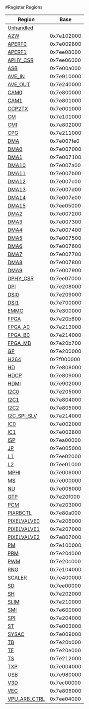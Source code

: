 #Register Regions

| Region | Base |
| --- | --- |
| [Unhandled](Region_Unhandled.md) |  |
| [A2W](Region_A2W.md) | 0x7e102000 |
| [APERF0](Region_APERF0.md) | 0x7e009800 |
| [APERF1](Region_APERF1.md) | 0x7ee08000 |
| [APHY_CSR](Region_APHY_CSR.md) | 0x7ee06000 |
| [ASB](Region_ASB.md) | 0x7e00a000 |
| [AVE_IN](Region_AVE_IN.md) | 0x7e910000 |
| [AVE_OUT](Region_AVE_OUT.md) | 0x7e240000 |
| [CAM0](Region_CAM0.md) | 0x7e800000 |
| [CAM1](Region_CAM1.md) | 0x7e801000 |
| [CCP2TX](Region_CCP2TX.md) | 0x7e001000 |
| [CM](Region_CM.md) | 0x7e101000 |
| [CMI](Region_CMI.md) | 0x7e802000 |
| [CPG](Region_CPG.md) | 0x7e211000 |
| [DMA](Region_DMA.md) | 0x7e007fe0 |
| [DMA0](Region_DMA0.md) | 0x7e007000 |
| [DMA1](Region_DMA1.md) | 0x7e007100 |
| [DMA10](Region_DMA10.md) | 0x7e007a00 |
| [DMA11](Region_DMA11.md) | 0x7e007b00 |
| [DMA12](Region_DMA12.md) | 0x7e007c00 |
| [DMA13](Region_DMA13.md) | 0x7e007d00 |
| [DMA14](Region_DMA14.md) | 0x7e007e00 |
| [DMA15](Region_DMA15.md) | 0x7ee05000 |
| [DMA2](Region_DMA2.md) | 0x7e007200 |
| [DMA3](Region_DMA3.md) | 0x7e007300 |
| [DMA4](Region_DMA4.md) | 0x7e007400 |
| [DMA5](Region_DMA5.md) | 0x7e007500 |
| [DMA6](Region_DMA6.md) | 0x7e007600 |
| [DMA7](Region_DMA7.md) | 0x7e007700 |
| [DMA8](Region_DMA8.md) | 0x7e007800 |
| [DMA9](Region_DMA9.md) | 0x7e007900 |
| [DPHY_CSR](Region_DPHY_CSR.md) | 0x7ee07000 |
| [DPI](Region_DPI.md) | 0x7e208000 |
| [DSI0](Region_DSI0.md) | 0x7e209000 |
| [DSI1](Region_DSI1.md) | 0x7e700000 |
| [EMMC](Region_EMMC.md) | 0x7e300000 |
| [FPGA](Region_FPGA.md) | 0x7e20b600 |
| [FPGA_A0](Region_FPGA_A0.md) | 0x7e213000 |
| [FPGA_B0](Region_FPGA_B0.md) | 0x7e214000 |
| [FPGA_MB](Region_FPGA_MB.md) | 0x7e20b700 |
| [GP](Region_GP.md) | 0x7e200000 |
| [H264](Region_H264.md) | 0x7f000000 |
| [HD](Region_HD.md) | 0x7e808000 |
| [HDCP](Region_HDCP.md) | 0x7e809000 |
| [HDMI](Region_HDMI.md) | 0x7e902000 |
| [I2C0](Region_I2C0.md) | 0x7e205000 |
| [I2C1](Region_I2C1.md) | 0x7e804000 |
| [I2C2](Region_I2C2.md) | 0x7e805000 |
| [I2C_SPI_SLV](Region_I2C_SPI_SLV.md) | 0x7e214000 |
| [IC0](Region_IC0.md) | 0x7e002000 |
| [IC1](Region_IC1.md) | 0x7e002800 |
| [ISP](Region_ISP.md) | 0x7ea00000 |
| [JP](Region_JP.md) | 0x7e005000 |
| [L1](Region_L1.md) | 0x7ee02000 |
| [L2](Region_L2.md) | 0x7ee01000 |
| [MPHI](Region_MPHI.md) | 0x7e006000 |
| [MS](Region_MS.md) | 0x7e000000 |
| [NU](Region_NU.md) | 0x7e008000 |
| [OTP](Region_OTP.md) | 0x7e20f000 |
| [PCM](Region_PCM.md) | 0x7e203000 |
| [PIARBCTL](Region_PIARBCTL.md) | 0x7e80a000 |
| [PIXELVALVE0](Region_PIXELVALVE0.md) | 0x7e206000 |
| [PIXELVALVE1](Region_PIXELVALVE1.md) | 0x7e207000 |
| [PIXELVALVE2](Region_PIXELVALVE2.md) | 0x7e807000 |
| [PM](Region_PM.md) | 0x7e100000 |
| [PRM](Region_PRM.md) | 0x7e20d000 |
| [PWM](Region_PWM.md) | 0x7e20c000 |
| [RNG](Region_RNG.md) | 0x7e104000 |
| [SCALER](Region_SCALER.md) | 0x7e400000 |
| [SD](Region_SD.md) | 0x7ee00000 |
| [SH](Region_SH.md) | 0x7e202000 |
| [SLIM](Region_SLIM.md) | 0x7e210000 |
| [SMI](Region_SMI.md) | 0x7e600000 |
| [SPI](Region_SPI.md) | 0x7e204000 |
| [ST](Region_ST.md) | 0x7e003000 |
| [SYSAC](Region_SYSAC.md) | 0x7e009000 |
| [TB](Region_TB.md) | 0x7e20b000 |
| [TE](Region_TE.md) | 0x7e20e000 |
| [TS](Region_TS.md) | 0x7e212000 |
| [TXP](Region_TXP.md) | 0x7e004000 |
| [USB](Region_USB.md) | 0x7e980000 |
| [V3D](Region_V3D.md) | 0x7ec00000 |
| [VEC](Region_VEC.md) | 0x7e806000 |
| [VPU_ARB_CTRL](Region_VPU_ARB_CTRL.md) | 0x7ee04000 |
